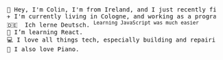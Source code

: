 <pre>
  👋 Hey, I'm Colin, I'm from Ireland, and I just recently finished college. 
  ✈️ I'm currently living in Cologne, and working as a programming tutor. 
  🇩🇪  Ich lerne Deutsch. <sup>Learning JavaScript was much easier</sup>   
  🌱 I’m learning React. 
  💻 I love all things tech, especially building and repairing PCs.
  🎹 I also love Piano. 
</pre>
